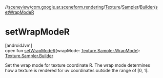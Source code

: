 //[sceneview](../../../../../index.md)/[com.google.ar.sceneform.rendering](../../../index.md)/[Texture](../../index.md)/[Sampler](../index.md)/[Builder](index.md)/[setWrapModeR](set-wrap-mode-r.md)

# setWrapModeR

[androidJvm]\
open fun [setWrapModeR](set-wrap-mode-r.md)(wrapMode: [Texture.Sampler.WrapMode](../-wrap-mode/index.md)): [Texture.Sampler.Builder](index.md)

Set the wrap mode for texture coordinate R. The wrap mode determines how a texture is rendered for uv coordinates outside the range of [0, 1].
